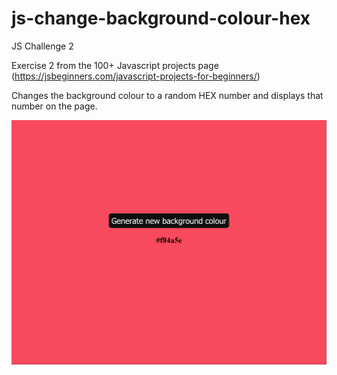 # js-change-background-colour-hex
JS Challenge 2

Exercise 2 from the 100+ Javascript projects page (https://jsbeginners.com/javascript-projects-for-beginners/)

Changes the background colour to a random HEX number and displays that number on the page.

![project picture](challenge2.png)
